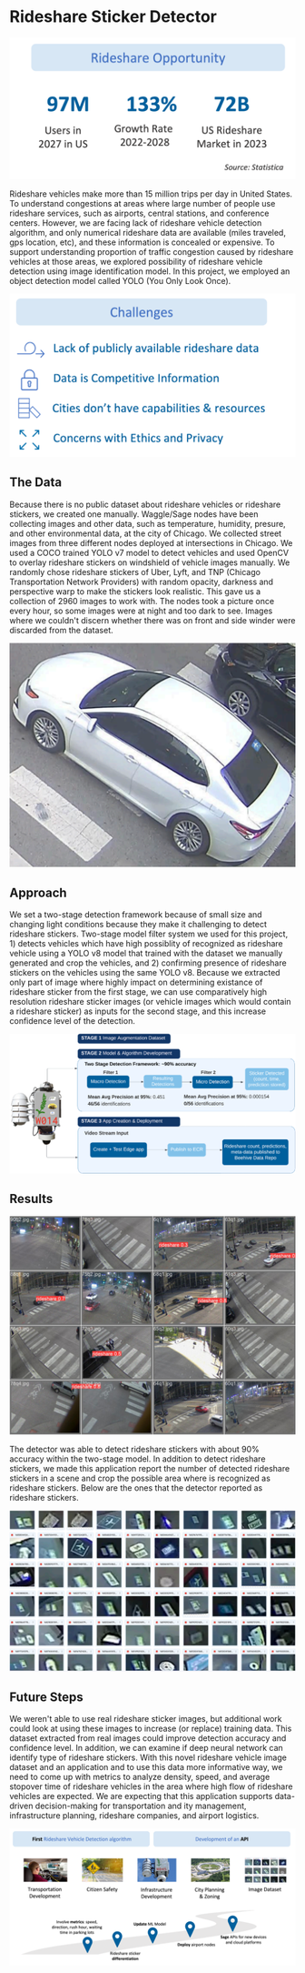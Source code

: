 # Rideshare Sticker Detector

![rideshare oppurtunity](imgs/rideshare1.png)

Rideshare vehicles make more than 15 million trips per day in United States. To understand congestions at areas where large number of people use rideshare services, such as airports, central stations, and conference centers. However, we are facing lack of rideshare vehicle detection algorithm, and only numerical rideshare data are available (miles traveled, gps location, etc), and these information is concealed or expensive. To support understanding proportion of traffic congestion caused by rideshare vehicles at those areas, we explored possibility of rideshare vehicle detection using image identification model. In this project, we employed an object detection model called YOLO (You Only Look Once).

![challenges of ridesharing data](imgs/rideshare_challenge.png)


## The Data

Because there is no public dataset about rideshare vehicles or rideshare stickers, we created one manually. Waggle/Sage nodes have been collecting images and other data, such as temperature, humidity, presure, and other environmental data, at the city of Chicago. We collected street images from three different nodes deployed at intersections in Chicago. We used a COCO trained YOLO v7 model to detect vehicles and used OpenCV to overlay rideshare stickers on windshield of vehicle images manually. We randomly chose rideshare stickers of Uber, Lyft, and TNP (Chicago Transportation Network Providers) with random opacity, darkness and perspective warp to make the stickers look realistic. This gave us a collection of 2960 images to work with. The nodes took a picture once every hour, so some images were at night and too dark to see. Images where we couldn't discern whether there was on front and side winder were discarded from the dataset.

![rideshare example image](imgs/rideshare_example.png)


## Approach

We set a two-stage detection framework because of small size and changing light conditions because they make it challenging to detect rideshare stickers. Two-stage model filter system we used for this project, 1) detects vehicles which have high possiblity of recognized as rideshare vehicle using a YOLO v8 model that trained with the dataset we manually generated and crop the vehicles, and 2) confirming presence of rideshare stickers on the vehicles using the same YOLO v8. Because we extracted only part of image where highly impact on determining existance of rideshare sticker from the first stage, we can use comparatively high resolution rideshare sticker images (or vehicle images which would contain a rideshare sticker) as inputs for the second stage, and this increase confidence level of the detection.

![algorithm steps](imgs/rideshare_stages.png)


## Results

![results detection example](imgs/rideshare_result.png)

The detector was able to detect rideshare stickers with about 90% accuracy within the two-stage model. In addition to detect rideshare stickers, we made this application report the number of detected rideshare stickers in a scene and crop the possible area where is recognized as rideshare stickers. Below are the ones that the detector reported as rideshare stickers.

![results](imgs/rideshare_detection.png)

## Future Steps

We weren't able to use real rideshare sticker images, but additional work could look at using these images to increase (or replace) training data. This dataset extracted from real images could improve detection accuracy and confidence level. In addition, we can examine if deep neural network can identify type of rideshare stickers. With this novel rideshare vehicle image dataset and an application and to use this data more informative way, we need to come up with metrics to analyze density, speed, and average stopover time of rideshare vehicles in the area where high flow of rideshare vehicles are expected. We are expecting that this application supports data-driven decision-making for transportation and ity management, infrastructure planning, rideshare companies, and airport logistics.

![future goals](imgs/rideshare_goal.png)

